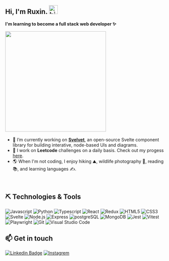 ## Hi, I'm Ruxin. <img src="https://user-images.githubusercontent.com/1303154/88677602-1635ba80-d120-11ea-84d8-d263ba5fc3c0.gif" width="28px" height="28px" alt="hi">

**I'm learning to become a full stack web developer ✨**<br>

<img src="https://user-images.githubusercontent.com/26369040/225456947-cf3a081a-83ef-4c95-b849-32b82a80b1aa.gif" width="320">

<img src="https://komarev.com/ghpvc/?username=ruxinz&label=Profile%20views&color=0e75b6&style=flat" alt="" />

- 🔭 I’m currently working on **[Svelvet](https://github.com/open-source-labs/Svelvet)**, an open-source Svelte component library for building interative, node-based UIs and diagrams.
- 🌱 I work on **Leetcode** challenges on a daily basis. Check out my progess <a href="https://leetcode.com/ruxinzzz/" target="_blank">here</a>.
- :earth_americas: When I'm not coding, I enjoy hiking :mountain:, wildlife photography :camera_flash:, reading :books:, and learning languages :writing_hand:.

<br>

## ⛏ Technologies & Tools

![Javascript](https://img.shields.io/badge/JavaScript-F7DF1E?style=for-the-badge&logo=javascript&logoColor=black)
![Python](https://img.shields.io/badge/python-%231572B6.svg?style=for-the-badge&logo=python&logoColor=white)
![Typescript](https://img.shields.io/badge/TypeScript-%23E34F26?style=for-the-badge&logo=Typescript&logoColor=white)
![React](https://img.shields.io/badge/react-%2320232a.svg?style=for-the-badge&logo=react&logoColor=%2361DAFB)
![Redux](https://img.shields.io/badge/redux-%23764abc.svg?style=for-the-badge&logo=redux&logoColor=white)
![HTML5](https://img.shields.io/badge/html5-%23E34F26.svg?style=for-the-badge&logo=html5&logoColor=white)
![CSS3](https://img.shields.io/badge/css3-%231572B6.svg?style=for-the-badge&logo=css3&logoColor=white)
![Svelte](https://img.shields.io/badge/svelte-%23E34F26.svg?style=for-the-badge&logo=svelte&logoColor=white)
![Node.js](https://img.shields.io/badge/node.js-%233C873A.svg?style=for-the-badge&logo=node.js&logoColor=white)
![Express](https://img.shields.io/badge/express-%23404d59.svg?style=for-the-badge&logo=express&logoColor=%2361DAFB)
![postgreSQL](https://img.shields.io/badge/postgresql-%231572B6.svg?style=for-the-badge&logo=postgresql&logoColor=white)
![MongoDB](https://img.shields.io/badge/mongoDB-%2320232a.svg?style=for-the-badge&logo=mongoDB&logoColor=%233C873A)
![Jest](https://img.shields.io/badge/Jest-%23E34F26.svg?style=for-the-badge&logo=jest&logoColor=white)
![Vitest](https://img.shields.io/badge/vitest-%236da13f.svg?style=for-the-badge&logo=vitest&logoColor=white)
![Playwright](https://img.shields.io/badge/Playwright-%2320232a.svg?style=for-the-badge&logo=Playwright&logoColor=%2345ba4b)
![Git](https://img.shields.io/badge/GIT-%23E34F26?style=for-the-badge&logo=git&logoColor=white)
![Visual Studio Code](https://img.shields.io/badge/Visual%20Studio%20Code-%231572B6.svg?style=for-the-badge&logo=visual-studio-code&logoColor=white)

<!-- ## 📊 Github Stats
  <p>
    <img height="140px" src="https://github-readme-stats.vercel.app/api?username=ruxinz&show_icons=true&theme=tokyonight&hide=contribs,prs" />
    <img height="140px" src="https://github-readme-stats.vercel.app/api/top-langs/?username=ruxinz&layout=compact&theme=tokyonight" />
  </p>
 -->

## :mailbox: Get in touch

[![Linkedin Badge](https://img.shields.io/badge/-Ruxin-0e76a8?style=flat&labelColor=0e76a8&logo=linkedin&logoColor=white)](https://www.linkedin.com/in/ruxinzhengswe) [![Instagrem](https://img.shields.io/badge/-@ruxin.zzzzz-e84393?style=flat&labelColor=e84393&logo=instagram&logoColor=white)](https://instagram.com/ruxin.zzzzz)

<!--
![Bootstrap](https://img.shields.io/badge/Bootstrap-563D7C?style=for-the-badge&logo=bootstrap&logoColor=white)

 -->

